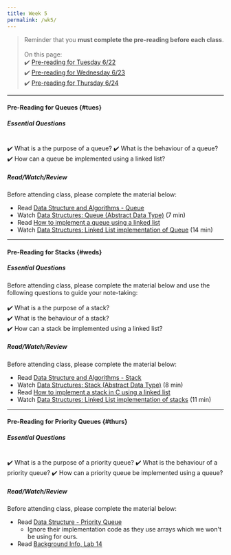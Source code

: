 ```yaml
---
title: Week 5
permalink: /wk5/
---
```


> Reminder that you **must complete the pre-reading before each class**.
<br><br>
On this page:  
✔️ [Pre-reading for Tuesday 6/22](#tues)  
✔️ [Pre-reading for Wednesday 6/23](#weds)  
✔️ [Pre-reading for Thursday 6/24](#thurs)

---

#### Pre-Reading for Queues {#tues}

##### Essential Questions

<br>
✔️ What is a the purpose of a queue?  
✔️ What is the behaviour of a queue?  
✔️ How can a queue be implemented using a linked list?  

##### Read/Watch/Review
Before attending class, please complete the material below:
- Read [Data Structure and Algorithms - Queue](https://www.tutorialspoint.com/data_structures_algorithms/dsa_queue.htm)
- Watch [Data Structures: Queue (Abstract Data Type)](https://www.youtube.com/watch?v=PjQdvpWfCmE) (7 min)
- Read [How to implement a queue using a linked list](https://www.educative.io/edpresso/how-to-implement-a-queue-using-a-linked-list)
- Watch [Data Structures: Linked List implementation of Queue](https://www.youtube.com/watch?v=A5_XdiK4J8A) (14 min)

---

#### Pre-Reading for Stacks {#weds}

##### Essential Questions
Before attending class, please complete the material below and use the following questions to guide your note-taking:  
<br>
✔️ What is a the purpose of a stack?  
✔️ What is the behaviour of a stack?  
✔️ How can a stack be implemented using a linked list?  

##### Read/Watch/Review
Before attending class, please complete the material below:
- Read [Data Structure and Algorithms - Stack](https://www.tutorialspoint.com/data_structures_algorithms/stack_algorithm.htm)
- Watch [Data Structures: Stack (Abstract Data Type)](https://www.youtube.com/watch?v=XSdXSmwb550) (8 min)
- Read [How to implement a stack in C using a linked list](https://www.educative.io/edpresso/how-to-implement-a-stack-in-c-using-a-linked-list)
- Watch [Data Structures: Linked List implementation of stacks](https://www.youtube.com/watch?v=MuwxQ2IB8lQ) (11 min)

---

#### Pre-Reading for Priority Queues {#thurs}

##### Essential Questions

<br>
✔️ What is a the purpose of a priority queue?  
✔️ What is the behaviour of a priority queue?  
✔️ How can a priority queue be implemented using a queue?  

##### Read/Watch/Review
Before attending class, please complete the material below:
- Read [Data Structure - Priority Queue](https://www.tutorialspoint.com/data_structures_algorithms/priority_queue.htm)
	- Ignore their implementation code as they use arrays which we won't be using for ours.
- Read [Background Info, Lab 14](/sm21/lab14)